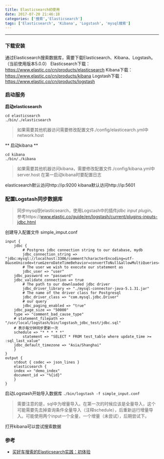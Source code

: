 ```yaml
---
title: Elasticsearch初使用
date: 2017-07-20 21:46:18
categories: ['搜索','Elasticsearch']
tags: ['Elasticsearch', 'Kibana', 'Logstash', 'mysql搜索']
---
```


---
### 下载安装
通过Elasticsearch搜索数据库，需要下载Elasticsearch、Kibana、Logstash。（当前使用版本5.0.0）
Elasticsearch下载：https://www.elastic.co/cn/products/elasticsearch
Kibana下载：https://www.elastic.co/cn/products/kibana
Logstash下载：https://www.elastic.co/cn/products/logstash

### 启动服务
**启动elasticsearch**
``` 
cd elasticsearch
./bin/./elasticsearch 
```
> 如果需要其他机器访问需要修改配置文件./config/elasticearch.yml中network.host

** 启动kibana **
```
cd kibana
./bin/./kibana
```
> 如果需要其他机器访问kibana，需要修改配置文件./config/kibana.yml中server.host
在第一启动kibana时要配置日志

elasticsearch默认访问http://ip:9200
kibana默认访问http://ip:5601

### 配置Logstash同步数据库
> 同步mysql到elasticsearch，使用Logstash中的插件*jdbc input plugin*。参考https://www.elastic.co/guide/en/logstash/current/plugins-inputs-jdbc.html

创建导入配置文件 simple_imput.conf
```
input {
    jdbc {
        # Postgres jdbc connection string to our database, mydb
        jdbc_connection_string => "jdbc:mysql://localhost:3306/comment?characterEncoding=utf-8&useUnicode=true&zeroDateTimeBehavior=convertToNull&allowMultiQueries=true"
        # The user we wish to execute our statement as
        jdbc_user => "user"
	jdbc_password => "password"
	jdbc_validate_connection => true
        # The path to our downloaded jdbc driver
        jdbc_driver_library => "./mysql-connector-java-5.1.31.jar"
        # The name of the driver class for Postgresql
        jdbc_driver_class => "com.mysql.jdbc.Driver"
        # our query
        jdbc_paging_enabled => "true"
	jdbc_page_size => "50000"
	type => "comment_bad_cause_type"
	# statement_filepath => "/usr/local/logstash/bin/logstash_jdbc_test/jdbc.sql"
	# 表示每分钟同步更新一次
	schedule => "* * * * *"
        statement => "SELECT * FROM test_table where update_time >= :sql_last_value"
	jdbc_default_timezone => "Asia/Shanghai"
    }
}
output {
    stdout { codec => json_lines }
    elasticsearch {
	index => "demo_index"
	document_id => "%{id}"
    }  
}
```
启动Logstash开始导入数据库
```./bin/logstash -f simple_input.conf```
> 需要注意的是，sql中为增量导入。在第一次的时候应该是全量导入，这个可能需要先去掉查询条件全量导入（注释schedule），后重新运行增量导入。可能使用两个input一个全量，一个增量（未尝试），后期尝试下。

打开kibana可以尝试搜索数据

### 参考
* [买好车搜索的Elasticsearch实践：初体验](http://suclogger.com/%E4%B9%B0%E5%A5%BD%E8%BD%A6%E6%90%9C%E7%B4%A2%E7%9A%84Elasticsearch%E5%AE%9E%E8%B7%B5%EF%BC%9A%E5%88%9D%E4%BD%93%E9%AA%8C/)

